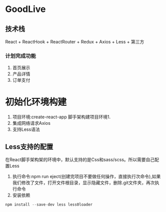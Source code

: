 # GoodLive

## 技术栈
React + ReactHook + ReactRouter + Redux + Axios + Less + 第三方

### 计划完成功能
1. 首页展示
2. 产品详情
3. 订单支付

# 初始化环境构建
1. 项目环境:create-react-app 脚手架构建项目环境1.
2. 集成网络请求Axios
3. 支持Less语法

## Less支持的配置
在React脚手架构架的环境中，默认支持的是Css和sass/scss。所以需要自己配置Less
1. 执行命令:npm run eject(创建完项目不要做任何操作，直接执行次命令),如果我们修改了文件，打开文件根目录，显示隐藏文件，删除.git文件夹，再次执行命令
2. 安装依赖
```js
npm install --save-dev less less0loader
```